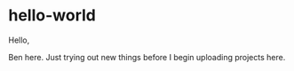 # hello-world

Hello,

Ben here. Just trying out new things before I begin uploading projects here. 
